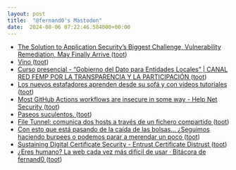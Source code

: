 ```yaml
---
layout: post
title:  "@fernand0's Mastodon"
date:  2024-08-06 07:22:46.584000+00:00
---
```

*  [The Solution to Application Security’s Biggest Challenge, Vulnerability Remediation, May Finally Arrive ](https://blog.jeremiahgrossman.com/2024/07/the-solution-to-application-securitys.htm) ([toot](https://mastodon.social/@fernand0/112913872753766355))
*  [Vino ](https://www.flickr.com/photos/fernand0/53894033432) ([toot](https://mastodon.social/@fernand0/112913806387799797))
*  [Curso presencial - “Gobierno del Dato para Entidades Locales” \| CANAL RED FEMP POR LA TRANSPARENCIA Y LA PARTICIPACIÓN ](https://www.scoop.it/topic/canal-red-femp-por-la-transparencia-y-la-participacion/p/4155356530/2024/07/19/curso-presencial-gobierno-del-dato-para-entidades-locale) ([toot](https://mastodon.social/@fernand0/112913240021163272))
*  [Los nuevos estafadores aprenden desde su sofá y con vídeos tutoriales ](https://elpais.com/espana/madrid/2024-07-21/los-nuevos-estafadores-aprenden-desde-su-sofa-y-con-videos-tutoriales.htm) ([toot](https://mastodon.social/@fernand0/112912483867427789))
*  [Most GitHub Actions workflows are insecure in some way - Help Net Security ](https://www.helpnetsecurity.com/2024/07/17/insecure-github-actions-workflows) ([toot](https://mastodon.social/@fernand0/112910848658208323))
*  [Paseos suculentos. ](https://avecesunafoto.wordpress.com/2024/08/05/paseos-suculentos-3) ([toot](https://mastodon.social/@fernand0/112910610253129353))
*  [File Tunnel: comunica dos hosts a través de un fichero compartido ](https://www.hackplayers.com/2024/07/file-tunnel-shared-folder.htm) ([toot](https://mastodon.social/@fernand0/112910538958927658))
*  [Con esto que está pasando de la caída de las bolsas... ¿Seguimos haciendo burpees o podemos parar a merendar un poco ](https://mastodon.social/@fernand0/112910476516252907) ([toot](https://mastodon.social/@fernand0/112910476516252907))
*  [Sustaining Digital Certificate Security - Entrust Certificate Distrust ](https://security.googleblog.com/2024/06/sustaining-digital-certificate-security.htm) ([toot](https://mastodon.social/@fernand0/112910268168433676))
*  [¿Eres humano? La web cada vez más difícil de usar · Bitácora de fernand0 ](http://blog.elmundoesimperfecto.com/2024/08/05/eres-humano) ([toot](https://mastodon.social/@fernand0/112910128283417076))
